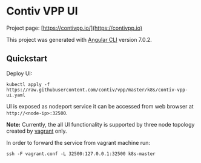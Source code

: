 # Contiv VPP UI

Project page: [https://contivpp.io/](https://contivpp.io)

This project was generated with [Angular CLI](https://github.com/angular/angular-cli) version 7.0.2.

## Quickstart

Deploy UI:
```
kubectl apply -f https://raw.githubusercontent.com/contiv/vpp/master/k8s/contiv-vpp-ui.yaml
```

UI is exposed as nodeport service it can be accessed from web browser at `http://<node-ip>:32500`.

**Note:** Currently, the all UI functionality is supported by three node topology created by [vagrant](../vagrant/vagrant-up) only.

In order to forward the service from vagrant machine run:

```
ssh -F vagrant.conf -L 32500:127.0.0.1:32500 k8s-master
``` 
